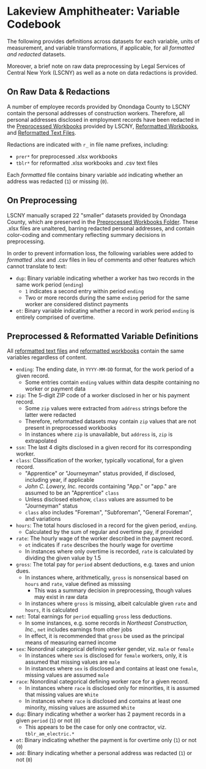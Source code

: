 # Lakeview Amphitheater: Variable Codebook

The following provides definitions across datasets for each variable, units of measurement, and variable transformations, if applicable, for all *formatted and redacted* datasets.

Moreover, a brief note on raw data preprocessing by Legal Services of Central New York (LSCNY) as well as a note on data redactions is provided.

## On Raw Data & Redactions

A number of employee records provided by Onondaga County to LSCNY contain the personal addresses of construction workers. Therefore, all personal addresses disclosed in employment records have been redacted in the [Preprocessed Workbooks](https://github.com/jamisoncrawford/lakeview/tree/master/Preprocessed%20Workbooks%20-%20Redacted) provided by LSCNY, [Reformatted Workbooks](https://github.com/jamisoncrawford/lakeview/tree/master/Reformatted%20Workbooks%20-%20Redacted), and [Reformatted Text Files](https://github.com/jamisoncrawford/lakeview/tree/master/Reformatted%20CSVs%20-%20Redacted).

Redactions are indicated with `r_` in file name prefixes, including:

* `prer*` for preprocessed .xlsx workbooks 
* `tblr*` for reformatted .xlsx workbooks and .csv text files

Each *formatted* file contains binary variable `add` indicating whether an address was redacted (`1`) or missing (`0`).

## On Preprocessing

LSCNY manually scraped 22 "smaller" datasets provided by Onondaga County, which are preserved in the [Preprocessed Workbooks Folder](https://github.com/jamisoncrawford/lakeview/tree/master/Preprocessed%20Workbooks%20-%20Redacted). These .xlsx files are unaltered, barring redacted personal addresses, and contain color-coding and commentary reflecting summary decisions in preprocessing.

In order to prevent information loss, the following variables were added to *formatted* .xlsx and .csv files in lieu of comments and other features which cannot translate to text:

* `dup`: Binary variable indicating whether a worker has two records in the same work period (`ending`)
  - `1` indicates a second entry within period `ending`
  - Two or more records during the same `ending` period for the same worker are considered distinct payments
* `ot`: Binary variable indicating whether a record in work period `ending` is entirely comprised of overtime.

## Preprocessed & Reformatted Variable Definitions

All [reformatted text files](https://github.com/jamisoncrawford/lakeview/tree/master/Reformatted%20CSVs%20-%20Redacted) and [reformatted workbooks](https://github.com/jamisoncrawford/lakeview/tree/master/Reformatted%20Workbooks%20-%20Redacted) contain the same variables regardless of content.

* `ending`: The ending date, in `YYYY-MM-DD` format, for the work period of a given record.
  - Some entries contain `ending` values within data despite containing no worker or payment data
* `zip`: The 5-digit ZIP code of a worker disclosed in her or his payment record.
  - Some `zip` values were extracted from `address` strings before the latter were redacted
  - Therefore, reformatted datasets may contain `zip` values that are not present in preprocessed workbooks
  - In instances where `zip` is unavailable, but `address` is, `zip` is extrapolated
* `ssn`: The last 4 digits disclosed in a given record for its corresponding worker.
* `class`: Classification of the worker, typically vocational, for a given record.
   - "Apprentice" or "Journeyman" status provided, if disclosed, including year, if applicable
   - *John C. Lowery, Inc.* records containing "App." or "app." are assumed to be an "Apprentice" `class`
   - Unless disclosed elsehow, `class` values are assumed to be "Journeyman" status
   - `class` also includes "Foreman", "Subforeman", "General Foreman", and variations
* `hours`: The total hours disclosed in a record for the given period, `ending`.
   - Calculated by the sum of regular and overtime pay, if provided
* `rate`: The hourly wage of the worker described in the payment record.
  - `ot` indicates if `rate` describes the hourly wage for overtime
  - In instances where only overtime is recorded, `rate` is calculated by dividing the given value by 1.5
* `gross`: The total pay for `period` absent deductions, e.g. taxes and union dues.
  - In instances where, arithmetically, `gross` is nonsensical based on `hours` and `rate`, value defined as misssing
    - This was a summary decision in preprocessing, though values may exist in raw data
  - In instances where `gross` is missing, albeit calculable given `rate` and `hours`, it is calculated
* `net`: Total earnings for `period` equalling `gross` less deductions.
  - In some instances, e.g. some records in *Northeast Construction, Inc.*, `net` includes earnings from other jobs
  - In effect, it is recommended that `gross` be used as the principal means of measuring earned income
* `sex`: Nonordinal categorical defining worker gender, viz. `male` or `female`
  - In instances where `sex` is disclosed for `female` workers, only, it is assumed that missing values are `male`
  - In instances where `sex` is disclosed and contains at least one `female`, missing values are assumed `male`
* `race`: Nonordinal categorical defining worker race for a given record.
  - In instances where `race` is disclosed only for minorities, it is assumed that missing values are `White`
  - In instances where `race` is disclosed and contains at least one minority, missing values are assumed `White`
* `dup`: Binary indicating whether a worker has 2 payment records in a given `period` (`1`) or not (`0`)
  - This appears to be the case for only one contractor, viz. `tblr_am_electric.*`
* `ot`: Binary indicating whether the payment is for overtime only (`1`) or not (`0`)
* `add`: Binary indicating whether a personal address was redacted (`1`) or not (`0`)
